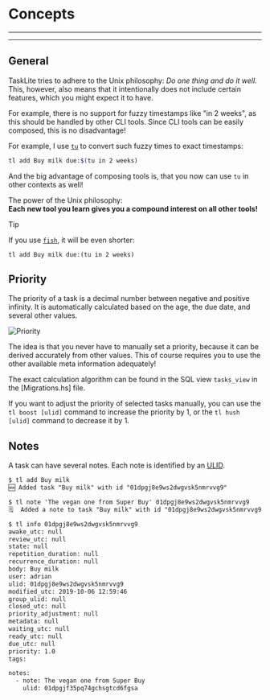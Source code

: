 # Concepts

---
<!-- toc -->
---


## General

TaskLite tries to adhere to the Unix philosophy:
*Do one thing and do it well.*
This, however, also means that it intentionally
does not include certain features, which you might expect it to have.

For example, there is no support for fuzzy timestamps like "in 2 weeks",
as this should be handled by other CLI tools.
Since CLI tools can be easily composed, this is no disadvantage!

For example, I use [`tu`](https://github.com/ad-si/tu) to convert
such fuzzy times to exact timestamps:

```sh
tl add Buy milk due:$(tu in 2 weeks)
```

And the big advantage of composing tools is,
that you now can use `tu` in other contexts as well!

The power of the Unix philosophy: \
**Each new tool you learn gives you a compound interest on all other tools!**

> [!TIP]
> If you use [`fish`](https://fishshell.com/), it will be even shorter:
> ```fish
> tl add Buy milk due:(tu in 2 weeks)
> ```


## Priority

The priority of a task is a decimal number
between negative and positive infinity.
It is automatically calculated based on the age, the due date,
and several other values.

![Priority](images/priority.png)

The idea is that you never have to manually set a priority,
because it can be derived accurately from other values.
This of course requires you
to use the other available meta information adequately!

The exact calculation algorithm can be found
in the SQL view `tasks_view` in the [Migrations.hs] file.

[DbSetup.hs]:
  https://github.com/ad-si/TaskLite/blob/master/tasklite-core/source/Migrations.hs

If you want to adjust the priority of selected tasks manually,
you can use the `tl boost [ulid]` command to increase the priority by 1,
or the `tl hush [ulid]` command to decrease it by 1.


## Notes

A task can have several notes. Each note is identified by an [ULID].

[ULID]: https://github.com/ulid/spec

```txt
$ tl add Buy milk
🆕 Added task "Buy milk" with id "01dpgj8e9ws2dwgvsk5nmrvvg9"

$ tl note 'The vegan one from Super Buy' 01dpgj8e9ws2dwgvsk5nmrvvg9
🗒  Added a note to task "Buy milk" with id "01dpgj8e9ws2dwgvsk5nmrvvg9"

$ tl info 01dpgj8e9ws2dwgvsk5nmrvvg9
awake_utc: null
review_utc: null
state: null
repetition_duration: null
recurrence_duration: null
body: Buy milk
user: adrian
ulid: 01dpgj8e9ws2dwgvsk5nmrvvg9
modified_utc: 2019-10-06 12:59:46
group_ulid: null
closed_utc: null
priority_adjustment: null
metadata: null
waiting_utc: null
ready_utc: null
due_utc: null
priority: 1.0
tags:

notes:
  - note: The vegan one from Super Buy
    ulid: 01dpgjf35pq74gchsgtcd6fgsa
```
